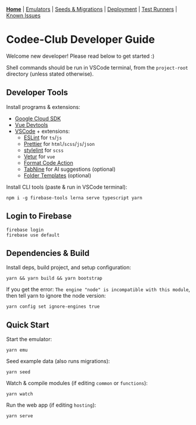 **[Home](README.md)** | [Emulators](docs/Emulators.md) | [Seeds & Migrations](docs/Seeds-Migrations.md) | [Deployment](docs/Deployment.md) | [Test Runners](docs/Runners.md) | [Known Issues](docs/Known-Issues.md)

# Codee-Club Developer Guide

Welcome new developer! Please read below to get started :)

Shell commands should be run in VSCode terminal, from the `project-root` directory (unless stated otherwise).

## Developer Tools

Install programs & extensions:

- [Google Cloud SDK](https://cloud.google.com/sdk)
- [Vue Devtools](https://chrome.google.com/webstore/detail/vuejs-devtools/nhdogjmejiglipccpnnnanhbledajbpd)
- [VSCode](https://code.visualstudio.com/download) + extensions:
  - [ESLint](https://marketplace.visualstudio.com/items?itemName=dbaeumer.vscode-eslint) for `ts`/`js`
  - [Prettier](https://marketplace.visualstudio.com/items?itemName=esbenp.prettier-vscode) for `html`/`scss`/`js`/`json`
  - [stylelint](https://marketplace.visualstudio.com/items?itemName=stylelint.vscode-stylelint) for `scss`
  - [Vetur](https://marketplace.visualstudio.com/items?itemName=octref.vetur) for `vue`
  - [Format Code Action](https://marketplace.visualstudio.com/items?itemName=rohit-gohri.format-code-action)
  - [TabNine](https://marketplace.visualstudio.com/items?itemName=TabNine.tabnine-vscode) for AI suggestions (optional)
  - [Folder Templates](https://marketplace.visualstudio.com/items?itemName=Huuums.vscode-fast-folder-structure) (optional)

Install CLI tools (paste & run in VSCode terminal):

```
npm i -g firebase-tools lerna serve typescript yarn
```

## Login to Firebase

```
firebase login
firebase use default
```

## Dependencies & Build

Install deps, build project, and setup configuration:

```
yarn && yarn build && yarn bootstrap
```

If you get the error: `The engine "node" is incompatible with this module`, then tell yarn to ignore the node version:

```
yarn config set ignore-engines true
```

## Quick Start

Start the emulator:

```
yarn emu
```

Seed example data (also runs migrations):

```
yarn seed
```

Watch & compile modules (if editing `common` or `functions`):

```
yarn watch
```

Run the web app (if editing `hosting`):

```
yarn serve
```
